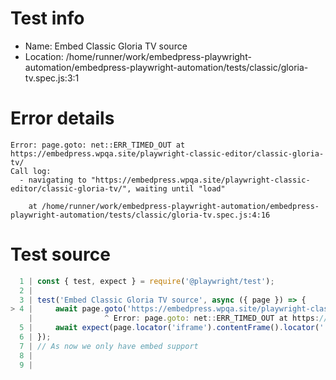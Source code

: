 # Test info

- Name: Embed Classic Gloria TV source
- Location: /home/runner/work/embedpress-playwright-automation/embedpress-playwright-automation/tests/classic/gloria-tv.spec.js:3:1

# Error details

```
Error: page.goto: net::ERR_TIMED_OUT at https://embedpress.wpqa.site/playwright-classic-editor/classic-gloria-tv/
Call log:
  - navigating to "https://embedpress.wpqa.site/playwright-classic-editor/classic-gloria-tv/", waiting until "load"

    at /home/runner/work/embedpress-playwright-automation/embedpress-playwright-automation/tests/classic/gloria-tv.spec.js:4:16
```

# Test source

```ts
  1 | const { test, expect } = require('@playwright/test');
  2 |
  3 | test('Embed Classic Gloria TV source', async ({ page }) => {
> 4 |     await page.goto('https://embedpress.wpqa.site/playwright-classic-editor/classic-gloria-tv/');
    |                ^ Error: page.goto: net::ERR_TIMED_OUT at https://embedpress.wpqa.site/playwright-classic-editor/classic-gloria-tv/
  5 |     await expect(page.locator('iframe').contentFrame().locator('.play')).toBeVisible();
  6 | });
  7 | // As now we only have embed support
  8 |
  9 |
```